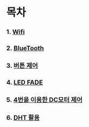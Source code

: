 # 목차
### 1. [Wifi](./esp8266/)
### 2. [BlueTooth](./examples/BT-HC06-Basic/)
### 3. [버튼 제어](./examples/DigitalReadSerial_button_led/)
### 4. [LED FADE](./examples/Fade/Fade/)
### 5. [4번을 이용한 DC모터 제어](./examples/iot_client_bluetooth_dcMotor/)
### 6. [DHT 활용](./examples/wifi_lcd_cds_servo_detach_dht11_clock_pwm_dcmotor/)
